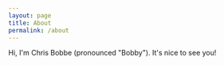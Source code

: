 ```yaml
---
layout: page
title: About
permalink: /about
---
```


Hi, I'm Chris Bobbe (pronounced "Bobby"). It's nice to see you!

